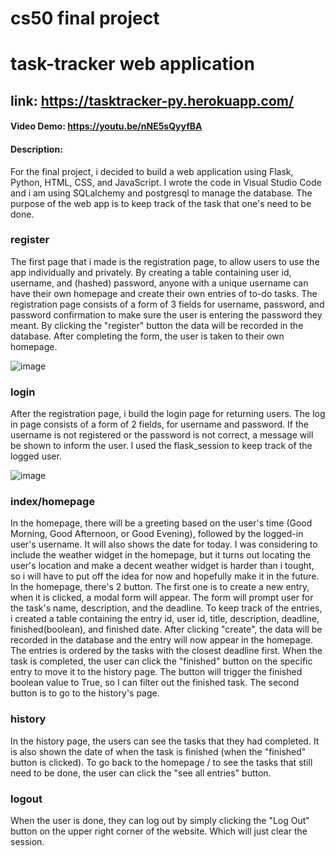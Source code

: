 # cs50 final project 
# task-tracker web application
## link: https://tasktracker-py.herokuapp.com/
#### Video Demo:  https://youtu.be/nNE5sQyyfBA
#### Description:
For the final project, i decided to build a web application using Flask, Python, HTML, CSS, and JavaScript.
I wrote the code in Visual Studio Code and i am using SQLalchemy and postgresql to manage the database.
The purpose of the web app is to keep track of the task that one's need to be done.

### register
The first page that i made is the registration page, to allow users to use the app individually and privately. By creating a table containing user id, username, and (hashed) password,
anyone with a unique username can have their own homepage and create their own entries of to-do tasks.
The registration page consists of a form of 3 fields for username, password, and password confirmation to make sure the user is entering the password they meant.
By clicking the "register" button the data will be recorded in the database.
After completing the form, the user is taken to their own homepage.

![image](https://user-images.githubusercontent.com/78975611/155982061-f16ea72d-e0eb-4b89-bb7b-e8f077473582.png)


### login
After the registration page, i build the login page for returning users. The log in page consists of a form of 2 fields, for username and password.
If the username is not registered or the password is not correct, a message will be shown to inform the user.
I used the flask_session to keep track of the logged user.

![image](https://user-images.githubusercontent.com/78975611/155981906-014001b0-cdcb-4b41-ab80-8b4278ec2b25.png)

### index/homepage
In the homepage, there will be a greeting based on the user's time (Good Morning, Good Afternoon, or Good Evening), followed by the logged-in user's username.
It will also shows the date for today.
I was considering to include the weather widget in the homepage, but it turns out locating the user's location and make a decent weather widget is harder than i tought,
so i will have to put off the idea for now and hopefully make it in the future.
In the homepage, there's 2 button.
The first one is to create a new entry, when it is clicked, a modal form will appear. The form will prompt user for the task's name, description, and the deadline.
To keep track of the entries, i created a table containing the entry id, user id, title, description, deadline, finished(boolean), and finished date.
After clicking "create", the data will be recorded in the database and
the entry will now appear in the homepage. The entries is ordered by the tasks with the closest deadline first.
When the task is completed, the user can click the "finished" button on the specific entry to move it to the history page. The button will trigger the finished boolean value to True,
so I can filter out the finished task.
The second button is to go to the history's page.

### history
In the history page, the users can see the tasks that they had completed. It is also shown the date of when the task is finished (when the "finished" button is clicked).
To go back to the homepage / to see the tasks that still need to be done, the user can click the "see all entries" button.

### logout
When the user is done, they can log out by simply clicking the "Log Out" button on the upper right corner of the website. Which will just clear the session.
